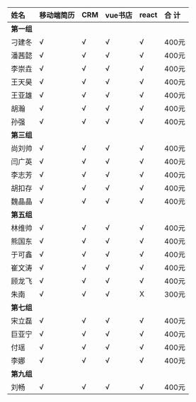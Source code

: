 |姓名|移动端简历|CRM|vue书店|react|合 计|
|:----|:----|:----|:----|:----|:----|
| **第一组** | | |   |   |  |
|刁建冬|√|√|√|√|400元|
|潘茜懿|√|√|√|√|400元|
|李崇垚|√|√|√|√|400元|
|王天昊|√|√|√|√|400元|
|王亚雄|√|√|√|√|400元|
|胡瀚|√|√|√|√|400元|
|孙强|√|√|√|√|400元|
| **第三组**| | |   |   |  |
|尚刘帅 | √ |√ | √ | √ | 400元 |
|闫广英| √ |√ | √ | √ | 400元 |
|李志芳 | √ |√ | √ | √ | 400元 |
|胡扣存| √ |√ | √ | √ | 400元 |
|魏晶晶| √ |√ | √ | √ | 400元 |
| **第五组**| | |   |   |  |
|林维帅| √ |√ | √ | √ | 400元 |
|熊国东| √ |√ | √ | √ | 400元 |
|于可鑫| √ |√ | √ | √ | 400元 |
|崔文涛| √ |√ | √ | √ | 400元 |
|顾龙飞| √ |√ | √ | √ | 400元 |
|朱南| √ |√ | √ | X | 300元 |
|**第七组**|
|宋立磊| √|√ |√ |√ |400元 |
|巨亚宁| √|√ |√ |√ |400元 |
|付瑶| √|√ |√ |√ |400元 |
|李娜| √|√ |√ |√ |400元 |
|**第九组**|
|刘畅  | √|√ |√ |√ |400元 |
